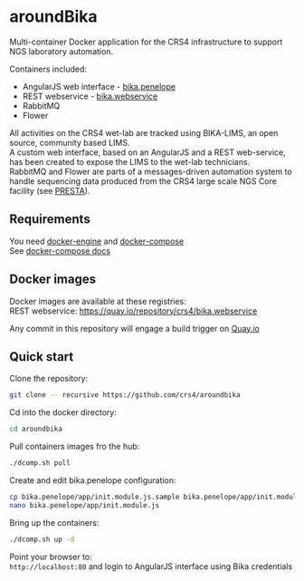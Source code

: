 # aroundBika

 Multi-container Docker application for the CRS4 
 infrastructure to support NGS laboratory automation.
 
 Containers included:  
* AngularJS web interface - [bika.penelope](https://github.com/ratzeni/bika.penelope)
* REST webservice - [bika.webservice](https://github.com/ratzeni/bika.webservice)
* RabbitMQ
* Flower 

All activities on the CRS4 wet-lab are tracked using BIKA-LIMS, an open 
source, community based LIMS.  
A custom web interface, based on an AngularJS and a REST web-service, 
has been created to expose the LIMS to the wet-lab technicians.  
RabbitMQ and Flower are parts of a messages-driven automation system 
to handle sequencing data produced from the CRS4 large scale NGS Core 
facility (see [PRESTA](https://github.com/gmauro/presta)).

## Requirements

You need [docker-engine](https://docs.docker.com/engine/installation/) 
and [docker-compose](https://docs.docker.com/compose/install/)  
See [docker-compose docs](https://docs.docker.com/compose/reference/overview/)


## Docker images

Docker images are available at these registries:  
REST webservice:
https://quay.io/repository/crs4/bika.webservice

Any commit in this repository will engage a build trigger on [Quay.io](https://quay.io)

## Quick start

Clone the repository:  
```bash
git clone -- recursive https://github.com/crs4/aroundbika
```

Cd into the docker directory:  
```bash
cd aroundbika
```

Pull containers images fro the hub:  
```bash
./dcomp.sh pull
```

Create and edit bika.penelope configuration:  
```bash
cp bika.penelope/app/init.module.js.sample bika.penelope/app/init.module.js 
nano bika.penelope/app/init.module.js
```

Bring up the containers:  
```bash
./dcomp.sh up -d
```

Point your browser to:  
`http://localhost:80` 
and login to AngularJS interface using Bika credentials
